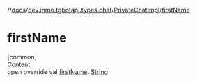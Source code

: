 //[docs](../../../index.md)/[dev.inmo.tgbotapi.types.chat](../index.md)/[PrivateChatImpl](index.md)/[firstName](first-name.md)



# firstName  
[common]  
Content  
open override val [firstName](first-name.md): [String](https://kotlinlang.org/api/latest/jvm/stdlib/kotlin/-string/index.html)  



